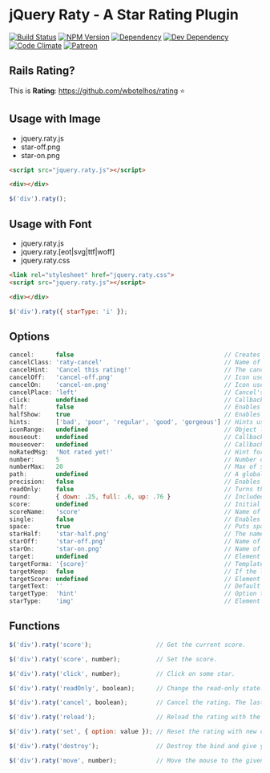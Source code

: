 # jQuery Raty - A Star Rating Plugin

[![Build Status](https://travis-ci.org/wbotelhos/raty.svg)](https://travis-ci.org/wbotelhos/raty)
[![NPM Version](https://badge.fury.io/js/raty-js.svg)](https://badge.fury.io/js/raty-js)
[![Dependency](https://david-dm.org/wbotelhos/raty.svg)](https://david-dm.org/wbotelhos/raty)
[![Dev Dependency](https://david-dm.org/wbotelhos/raty/dev-status.svg)](https://david-dm.org/wbotelhos/raty#info=devDependencies)
[![Code Climate](https://codeclimate.com/github/wbotelhos/raty.png)](https://codeclimate.com/github/wbotelhos/raty)
[![Patreon](https://img.shields.io/badge/donate-%3C3-brightgreen.svg)](https://www.patreon.com/wbotelhos)

## Rails Rating?

This is **Rating**: https://github.com/wbotelhos/rating :star:

## Usage with Image

- jquery.raty.js
- star-off.png
- star-on.png

```html
<script src="jquery.raty.js"></script>

<div></div>
```

```js
$('div').raty();
```

## Usage with Font

- jquery.raty.js
- jquery.raty.[eot|svg|ttf|woff]
- jquery.raty.css

```html
<link rel="stylesheet" href="jquery.raty.css">
<script src="jquery.raty.js"></script>

<div></div>
```

```js
$('div').raty({ starType: 'i' });
```

## Options

```js
cancel:      false                                          // Creates a cancel button to cancel the rating.
cancelClass: 'raty-cancel'                                  // Name of cancel's class.
cancelHint:  'Cancel this rating!'                          // The cancel's button hint.
cancelOff:   'cancel-off.png'                               // Icon used on active cancel.
cancelOn:    'cancel-on.png'                                // Icon used inactive cancel.
cancelPlace: 'left'                                         // Cancel's button position.
click:       undefined                                      // Callback executed on rating click.
half:        false                                          // Enables half star selection.
halfShow:    true                                           // Enables half star display.
hints:       ['bad', 'poor', 'regular', 'good', 'gorgeous'] // Hints used on each star.
iconRange:   undefined                                      // Object list with position and icon on and off to do a mixed icons.
mouseout:    undefined                                      // Callback executed on mouseout.
mouseover:   undefined                                      // Callback executed on mouseover.
noRatedMsg:  'Not rated yet!'                               // Hint for no rated elements when it's readOnly.
number:      5                                              // Number of stars that will be presented.
numberMax:   20                                             // Max of star the option number can creates.
path:        undefined                                      // A global locate where the icon will be looked.
precision:   false                                          // Enables the selection of a precision score.
readOnly:    false                                          // Turns the rating read-only.
round:       { down: .25, full: .6, up: .76 }               // Included values attributes to do the score round math.
score:       undefined                                      // Initial rating.
scoreName:   'score'                                        // Name of the hidden field that holds the score value.
single:      false                                          // Enables just a single star selection.
space:       true                                           // Puts space between the icons.
starHalf:    'star-half.png'                                // The name of the half star image.
starOff:     'star-off.png'                                 // Name of the star image off.
starOn:      'star-on.png'                                  // Name of the star image on.
target:      undefined                                      // Element selector where the score will be displayed.
targetForma: '{score}'                                      // Template to interpolate the score in.
targetKeep:  false                                          // If the last rating value will be keeped after mouseout.
targetScore: undefined                                      // Element selector where the score will be filled, instead of creating a new hidden field (scoreName option).
targetText:  ''                                             // Default text setted on target.
targetType:  'hint'                                         // Option to choose if target will receive hint o 'score' type.
starType:    'img'                                          // Element used to represent a star.
```

## Functions

```js
$('div').raty('score');                  // Get the current score.

$('div').raty('score', number);          // Set the score.

$('div').raty('click', number);          // Click on some star.

$('div').raty('readOnly', boolean);      // Change the read-only state.

$('div').raty('cancel', boolean);        // Cancel the rating. The last param force the click callback.

$('div').raty('reload');                 // Reload the rating with the current configuration.

$('div').raty('set', { option: value }); // Reset the rating with new configurations.

$('div').raty('destroy');                // Destroy the bind and give you the raw element.

$('div').raty('move', number);           // Move the mouse to the given score point position.
```
